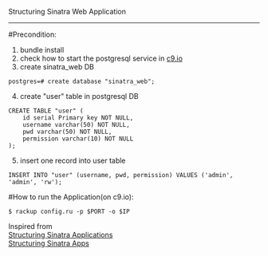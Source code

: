 Structuring Sinatra Web Application  

-----------------
#Precondition:  
1. bundle install  
2. check how to start the postgresql service in [c9.io](https://docs.c9.io/setting_up_postgresql.html)  
3. create sinatra_web DB  
```
postgres=# create database "sinatra_web";
```
  
4. create "user" table in postgresql DB  
```
CREATE TABLE "user" (
	id serial Primary key NOT NULL,
	username varchar(50) NOT NULL,
	pwd varchar(50) NOT NULL,
	permission varchar(10) NOT NULL
);
```
  
5. insert one record into user table  
```
INSERT INTO "user" (username, pwd, permission) VALUES ('admin', 'admin', 'rw');
```
  
#How to run the Application(on c9.io):  
```
$ rackup config.ru -p $PORT -o $IP  
```
  
Inspired from  
[Structuring Sinatra Applications](http://blog.sourcing.io/structuring-sinatra)  
[Structuring Sinatra Apps](http://graybike.co/2014/09/27/structuring-sinatra-apps-part-1/)  